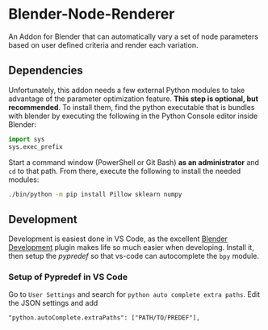 # Blender-Node-Renderer
An Addon for Blender that can automatically vary a set of node parameters based on user defined criteria and render each variation.

## Dependencies

Unfortunately, this addon needs a few external Python modules to take advantage of the parameter optimization feature. **This step is optional, but recommended**. To install them, find the python executable that is bundles with blender by executing the following in the Python Console editor inside Blender:

```python
import sys
sys.exec_prefix
```

Start a command window (PowerShell or Git Bash) **as an administrator** and `cd` to that path. From there, execute the following to install the needed modules:

```cmd
./bin/python -m pip install Pillow sklearn numpy
```
## Development
Development is easiest done in VS Code, as the excellent [Blender Development](https://github.com/JacquesLucke/blender_vscode) plugin makes life so much easier when developing. Install it, then setup the *pypredef* so that vs-code can autocomplete the `bpy` module.

### Setup of Pypredef in VS Code

Go to `User Settings` and search for `python auto complete extra paths`. Edit the JSON settings and add 

```
"python.autoComplete.extraPaths": ["PATH/TO/PREDEF"],
```